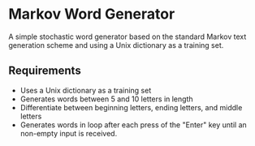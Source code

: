 # Markov Word Generator
A simple stochastic word generator based on the standard Markov text generation scheme and using a Unix dictionary as a training set.

## Requirements
- Uses a Unix dictionary as a training set
- Generates words between 5 and 10 letters in length
- Differentiate between beginning letters, ending letters, and middle letters
- Generates words in loop after each press of the "Enter" key until an non-empty input is received.